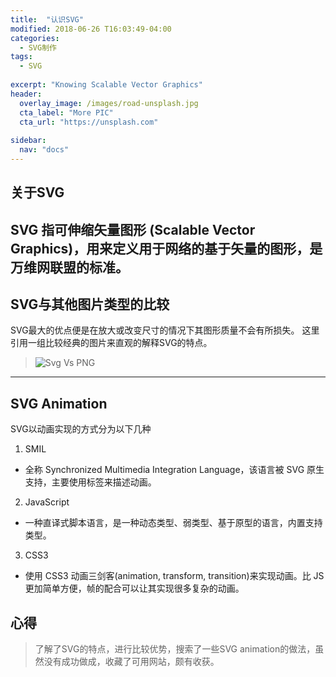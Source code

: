 ```yaml
---
title:  "认识SVG"
modified: 2018-06-26 T16:03:49-04:00
categories: 
  - SVG制作
tags:
  - SVG
  
excerpt: "Knowing Scalable Vector Graphics"
header:
  overlay_image: /images/road-unsplash.jpg
  cta_label: "More PIC"
  cta_url: "https://unsplash.com"
  
sidebar:
  nav: "docs"  
---
```



  
  
## 关于SVG
SVG 指可伸缩矢量图形 (Scalable Vector Graphics)，用来定义用于网络的基于矢量的图形，是万维网联盟的标准。
---

## SVG与其他图片类型的比较  
  
SVG最大的优点便是在放大或改变尺寸的情况下其图形质量不会有所损失。
这里引用一组比较经典的图片来直观的解释SVG的特点。
> ![Svg Vs PNG](https://upload-images.jianshu.io/upload_images/174711-b2a169cc588490f6.png)

   
---

## SVG Animation

 SVG以动画实现的方式分为以下几种
1. SMIL
* 全称 Synchronized Multimedia Integration Language，该语言被 SVG 原生支持，主要使用标签来描述动画。
2. JavaScript
* 一种直译式脚本语言，是一种动态类型、弱类型、基于原型的语言，内置支持类型。
3. CSS3
* 使用 CSS3 动画三剑客(animation, transform, transition)来实现动画。比 JS 更加简单方便，帧的配合可以让其实现很多复杂的动画。


## 心得
> 了解了SVG的特点，进行比较优势，搜索了一些SVG animation的做法，虽然没有成功做成，收藏了可用网站，颇有收获。